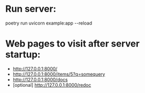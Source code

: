 # Run server:
poetry run uvicorn example:app --reload

# Web pages to visit after server startup:
- http://127.0.0.1:8000/
- http://127.0.0.1:8000/items/5?q=somequery
- http://127.0.0.1:8000/docs
- [optional] http://127.0.0.1:8000/redoc